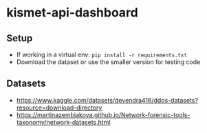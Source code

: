 # kismet-api-dashboard

## Setup
- If working in a virtual env: `pip install -r requirements.txt`
- Download the dataset or use the smaller version for testing code

## Datasets
- https://www.kaggle.com/datasets/devendra416/ddos-datasets?resource=download-directory
- https://martinazembjakova.github.io/Network-forensic-tools-taxonomy/network-datasets.html
